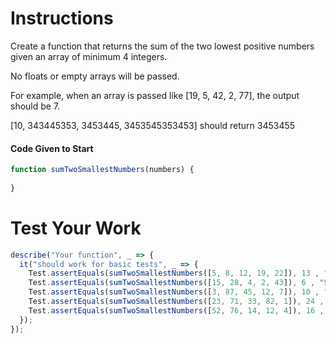 # Instructions

Create a function that returns the sum of the two lowest positive numbers given an array of minimum 4 integers. 

No floats or empty arrays will be passed.
                 
For example, when an array is passed like [19, 5, 42, 2, 77], the output should be 7.
                 
[10, 343445353, 3453445, 3453545353453] should return 3453455 

#### Code Given to Start       
```javascript
function sumTwoSmallestNumbers(numbers) {
    
}
```       

# Test Your Work 
```javascript
describe("Your function", _ => {
  it("should work for basic tests", _ => {
    Test.assertEquals(sumTwoSmallestNumbers([5, 8, 12, 19, 22]), 13 , "Sum should be 13");
    Test.assertEquals(sumTwoSmallestNumbers([15, 28, 4, 2, 43]), 6 , "Sum should be 6");
    Test.assertEquals(sumTwoSmallestNumbers([3, 87, 45, 12, 7]), 10 , "Sum should be 10");
    Test.assertEquals(sumTwoSmallestNumbers([23, 71, 33, 82, 1]), 24 , "Sum should be 24");
    Test.assertEquals(sumTwoSmallestNumbers([52, 76, 14, 12, 4]), 16 , "Sum should be 16");
  });
});
```
